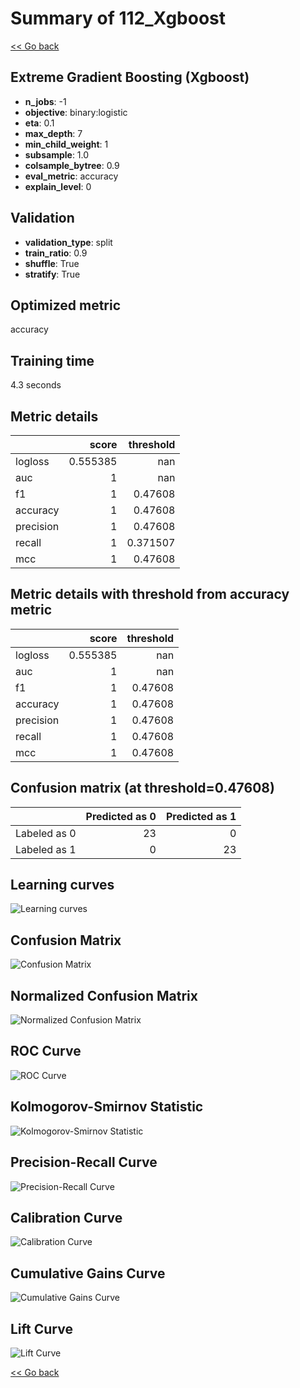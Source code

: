 # Summary of 112_Xgboost

[<< Go back](../README.md)


## Extreme Gradient Boosting (Xgboost)
- **n_jobs**: -1
- **objective**: binary:logistic
- **eta**: 0.1
- **max_depth**: 7
- **min_child_weight**: 1
- **subsample**: 1.0
- **colsample_bytree**: 0.9
- **eval_metric**: accuracy
- **explain_level**: 0

## Validation
 - **validation_type**: split
 - **train_ratio**: 0.9
 - **shuffle**: True
 - **stratify**: True

## Optimized metric
accuracy

## Training time

4.3 seconds

## Metric details
|           |    score |   threshold |
|:----------|---------:|------------:|
| logloss   | 0.555385 |  nan        |
| auc       | 1        |  nan        |
| f1        | 1        |    0.47608  |
| accuracy  | 1        |    0.47608  |
| precision | 1        |    0.47608  |
| recall    | 1        |    0.371507 |
| mcc       | 1        |    0.47608  |


## Metric details with threshold from accuracy metric
|           |    score |   threshold |
|:----------|---------:|------------:|
| logloss   | 0.555385 |   nan       |
| auc       | 1        |   nan       |
| f1        | 1        |     0.47608 |
| accuracy  | 1        |     0.47608 |
| precision | 1        |     0.47608 |
| recall    | 1        |     0.47608 |
| mcc       | 1        |     0.47608 |


## Confusion matrix (at threshold=0.47608)
|              |   Predicted as 0 |   Predicted as 1 |
|:-------------|-----------------:|-----------------:|
| Labeled as 0 |               23 |                0 |
| Labeled as 1 |                0 |               23 |

## Learning curves
![Learning curves](learning_curves.png)
## Confusion Matrix

![Confusion Matrix](confusion_matrix.png)


## Normalized Confusion Matrix

![Normalized Confusion Matrix](confusion_matrix_normalized.png)


## ROC Curve

![ROC Curve](roc_curve.png)


## Kolmogorov-Smirnov Statistic

![Kolmogorov-Smirnov Statistic](ks_statistic.png)


## Precision-Recall Curve

![Precision-Recall Curve](precision_recall_curve.png)


## Calibration Curve

![Calibration Curve](calibration_curve_curve.png)


## Cumulative Gains Curve

![Cumulative Gains Curve](cumulative_gains_curve.png)


## Lift Curve

![Lift Curve](lift_curve.png)



[<< Go back](../README.md)
